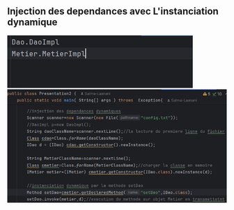<h2> Injection des dependances avec L'instanciation dynamique</h2>
<img src="captures/img.png"/>
<img src="captures/img_1.png"/>